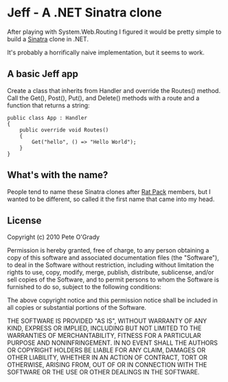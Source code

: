 # Jeff - A .NET Sinatra clone
After playing with System.Web.Routing I figured it would be pretty simple to build a [Sinatra](http://www.sinatrarb.com/) clone in .NET.

It's probably a horrifically naive implementation, but it seems to work.

## A basic Jeff app
Create a class that inherits from Handler and override the Routes() method. Call the Get(), Post(), Put(), and Delete() methods with a route and a function that returns a string:

    public class App : Handler
    {
        public override void Routes()
        {
            Get("hello", () => "Hello World");
        }
    }

## What's with the name?
People tend to name these Sinatra clones after [Rat Pack](http://en.wikipedia.org/wiki/Rat_Pack) members, but I wanted to be different, so called it the first name that came into my head.

## License
Copyright (c) 2010 Pete O'Grady

Permission is hereby granted, free of charge, to any person obtaining
a copy of this software and associated documentation files (the
"Software"), to deal in the Software without restriction, including
without limitation the rights to use, copy, modify, merge, publish,
distribute, sublicense, and/or sell copies of the Software, and to
permit persons to whom the Software is furnished to do so, subject to
the following conditions:

The above copyright notice and this permission notice shall be
included in all copies or substantial portions of the Software.

THE SOFTWARE IS PROVIDED "AS IS", WITHOUT WARRANTY OF ANY KIND,
EXPRESS OR IMPLIED, INCLUDING BUT NOT LIMITED TO THE WARRANTIES OF
MERCHANTABILITY, FITNESS FOR A PARTICULAR PURPOSE AND
NONINFRINGEMENT. IN NO EVENT SHALL THE AUTHORS OR COPYRIGHT HOLDERS BE
LIABLE FOR ANY CLAIM, DAMAGES OR OTHER LIABILITY, WHETHER IN AN ACTION
OF CONTRACT, TORT OR OTHERWISE, ARISING FROM, OUT OF OR IN CONNECTION
WITH THE SOFTWARE OR THE USE OR OTHER DEALINGS IN THE SOFTWARE.
